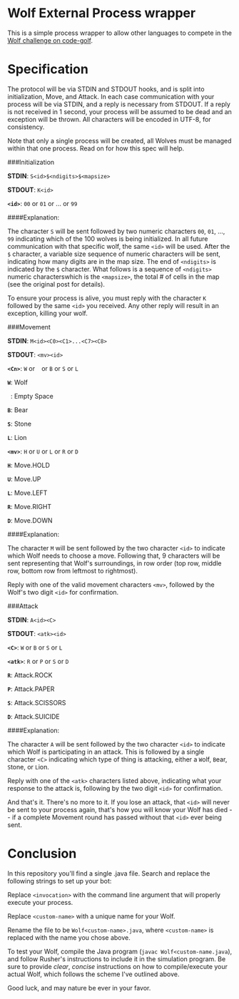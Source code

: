 Wolf External Process wrapper
====

This is a simple process wrapper to allow other languages to compete in the [Wolf challenge on code-golf](http://codegolf.stackexchange.com/q/25347/17546).

Specification
====
The protocol will be via STDIN and STDOUT hooks, and is split into initialization, Move, and Attack. In each case communication with your process will be via STDIN, and a reply is necessary from STDOUT. If a reply is not received in 1 second, your process will be assumed to be dead and an exception will be thrown. All characters will be encoded in UTF-8, for consistency.

Note that only a single process will be created, all Wolves must be managed within that one process. Read on for how this spec will help.

###Initialization

**STDIN**: `S<id>$<ndigits>$<mapsize>`

**STDOUT**: `K<id>`

**`<id>`**: `00` or `01` or ... or `99`

####Explanation:

The character `S` will be sent followed by two numeric characters `00`, `01`, ..., `99` indicating which of the 100 wolves is being initialized. In all future communication with that specific wolf, the same `<id>` will be used. After the `$` character, a variable size sequence of numeric characters will be sent, indicating how many digits are in the map size. The end of `<ndigits>` is indicated by the `$` character. What follows is a sequence of `<ndigits>` numeric characterswhich is the `<mapsize>`, the total # of cells in the map (see the original post for details).

To ensure your process is alive, you must reply with the character `K` followed by the same `<id>` you received. Any other reply will result in an exception, killing your wolf.

###Movement

**STDIN**: `M<id><C0><C1>...<C7><C8>`

**STDOUT**: `<mv><id>`

**`<Cn>`**: `W` or ` ` or `B` or `S` or `L`

**`W`**: Wolf

**` `**: Empty Space

**`B`**: Bear

**`S`**: Stone

**`L`**: Lion

**`<mv>`**: `H` or `U` or `L` or `R` or `D`

**`H`**: Move.HOLD

**`U`**: Move.UP

**`L`**: Move.LEFT

**`R`**: Move.RIGHT

**`D`**: Move.DOWN

####Explanation:

The character `M` will be sent followed by the two character `<id>` to indicate which Wolf needs to choose a move. Following that, 9 characters will be sent representing that Wolf's surroundings, in row order (top row, middle row, bottom row from leftmost to rightmost).

Reply with one of the valid movement characters `<mv>`, followed by the Wolf's two digit `<id>` for confirmation.

###Attack

**STDIN**: `A<id><C>`

**STDOUT**: `<atk><id>`

**`<C>`**: `W` or `B` or `S` or `L`

**`<atk>`**: `R` or `P` or `S` or `D`

**`R`**: Attack.ROCK

**`P`**: Attack.PAPER

**`S`**: Attack.SCISSORS

**`D`**: Attack.SUICIDE

####Explanation:

The character `A` will be sent followed by the two character `<id>` to indicate which Wolf is participating in an attack. This is followed by a single character `<C>` indicating which type of thing is attacking, either a `W`olf, `B`ear, `S`tone, or `L`ion.

Reply with one of the `<atk>` characters listed above, indicating what your response to the attack is, following by the two digit `<id>` for confirmation.

And that's it. There's no more to it. If you lose an attack, that `<id>` will never be sent to your process again, that's how you will know your Wolf has died -- if a complete Movement round has passed without that `<id>` ever being sent.

Conclusion
====

In this repository you'll find a single .java file. Search and replace the following strings to set up your bot:

Replace `<invocation>` with the command line argument that will properly execute your process.

Replace `<custom-name>` with a unique name for your Wolf.

Rename the file to be `Wolf<custom-name>.java`, where `<custom-name>` is replaced with the name you chose above.

To test your Wolf, compile the Java program (`javac Wolf<custom-name.java`), and follow Rusher's instructions to include it in the simulation program. Be sure to provide _clear_, _concise_ instructions on how to compile/execute your actual Wolf, which follows the scheme I've outlined above.

Good luck, and may nature be ever in your favor.
